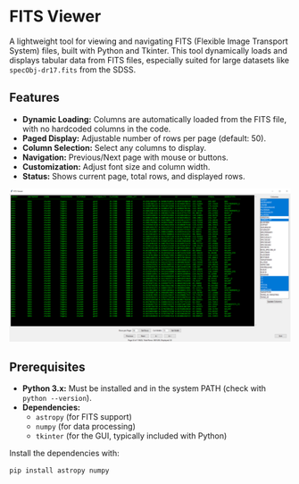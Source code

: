 # FITS Viewer
A lightweight tool for viewing and navigating FITS (Flexible Image Transport System) files, built with Python and Tkinter. This tool dynamically loads and displays tabular data from FITS files, especially suited for large datasets like `specObj-dr17.fits` from the SDSS.
## Features
- **Dynamic Loading:** Columns are automatically loaded from the FITS file, with no hardcoded columns in the code.
- **Paged Display:** Adjustable number of rows per page (default: 50).
- **Column Selection:** Select any columns to display.
- **Navigation:** Previous/Next page with mouse or buttons.
- **Customization:** Adjust font size and column width.
- **Status:** Shows current page, total rows, and displayed rows.

![FITS Viewer Screenshot](img/screenshot.png)

## Prerequisites
- **Python 3.x:** Must be installed and in the system PATH (check with `python --version`).
- **Dependencies:**
  - `astropy` (for FITS support)
  - `numpy` (for data processing)
  - `tkinter` (for the GUI, typically included with Python)

Install the dependencies with:
```bash
pip install astropy numpy
